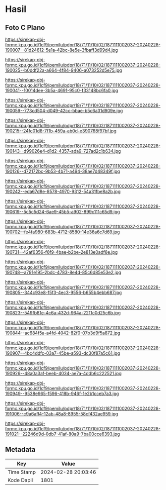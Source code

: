 # Hasil

## Foto C Plano

https://sirekap-obj-formc.kpu.go.id/1cf9/pemilu/pdpr/18/71/11/10/02/1871111002037-20240228-190007--81d24612-5e1a-42bc-8e5e-3fbaff3d99d4.jpg

https://sirekap-obj-formc.kpu.go.id/1cf9/pemilu/pdpr/18/71/11/10/02/1871111002037-20240228-190025--b0ddf22a-a664-4f84-9406-a073252d5e75.jpg

https://sirekap-obj-formc.kpu.go.id/1cf9/pemilu/pdpr/18/71/11/10/02/1871111002037-20240228-190041--10014dee-3b5a-4691-95c0-f33148bc6fa0.jpg

https://sirekap-obj-formc.kpu.go.id/1cf9/pemilu/pdpr/18/71/11/10/02/1871111002037-20240228-190059--773cd504-d049-42cc-bbae-b5c6a31d909e.jpg

https://sirekap-obj-formc.kpu.go.id/1cf9/pemilu/pdpr/18/71/11/10/02/1871111002037-20240228-190215--24fc01d8-7f1b-459a-ab0d-e390768f97bf.jpg

https://sirekap-obj-formc.kpu.go.id/1cf9/pemilu/pdpr/18/71/11/10/02/1871111002037-20240228-190143--d99026e4-d1d2-4357-ada9-727ad2c1b634.jpg

https://sirekap-obj-formc.kpu.go.id/1cf9/pemilu/pdpr/18/71/11/10/02/1871111002037-20240228-190126--d72172bc-9b53-4b71-a494-38ae7d48349f.jpg

https://sirekap-obj-formc.kpu.go.id/1cf9/pemilu/pdpr/18/71/11/10/02/1871111002037-20240228-190242--eda67d8e-8578-4970-9312-54a31fbe8a2b.jpg

https://sirekap-obj-formc.kpu.go.id/1cf9/pemilu/pdpr/18/71/11/10/02/1871111002037-20240228-190619--5c5c5d24-6ae9-45b5-a902-899c111c65d9.jpg

https://sirekap-obj-formc.kpu.go.id/1cf9/pemilu/pdpr/18/71/11/10/02/1871111002037-20240228-190702--fe4fa980-683b-4712-8580-14e36a6c7d69.jpg

https://sirekap-obj-formc.kpu.go.id/1cf9/pemilu/pdpr/18/71/11/10/02/1871111002037-20240228-190731--42af6356-f6f9-4bae-b2be-2e813e0adf8e.jpg

https://sirekap-obj-formc.kpu.go.id/1cf9/pemilu/pdpr/18/71/11/10/02/1871111002037-20240228-190748--a791e195-2bdc-4783-8e4d-85c6d85e53e2.jpg

https://sirekap-obj-formc.kpu.go.id/1cf9/pemilu/pdpr/18/71/11/10/02/1871111002037-20240228-190805--344c93e8-f5f3-4ec3-9556-b655b4ebb687.jpg

https://sirekap-obj-formc.kpu.go.id/1cf9/pemilu/pdpr/18/71/11/10/02/1871111002037-20240228-190823--549fb81e-4c6a-432d-964a-2211c0d25c6b.jpg

https://sirekap-obj-formc.kpu.go.id/1cf9/pemilu/pdpr/18/71/11/10/02/1871111002037-20240228-190844--ac684f5a-a4fd-4042-82f0-07b3d9f5a872.jpg

https://sirekap-obj-formc.kpu.go.id/1cf9/pemilu/pdpr/18/71/11/10/02/1871111002037-20240228-190907--4bc4ddfc-03a7-45be-a593-dc30f87a5c61.jpg

https://sirekap-obj-formc.kpu.go.id/1cf9/pemilu/pdpr/18/71/11/10/02/1871111002037-20240228-190926--48a0a3af-beeb-4034-ae7a-4ddb6c222521.jpg

https://sirekap-obj-formc.kpu.go.id/1cf9/pemilu/pdpr/18/71/11/10/02/1871111002037-20240228-190949--9538e965-f596-418b-946f-1e2b1cceb7a3.jpg

https://sirekap-obj-formc.kpu.go.id/1cf9/pemilu/pdpr/18/71/11/10/02/1871111002037-20240228-191006--c9a6aff4-12ab-48a8-8955-58cf432ae959.jpg

https://sirekap-obj-formc.kpu.go.id/1cf9/pemilu/pdpr/18/71/11/10/02/1871111002037-20240228-191021--22246d9d-0db7-41af-80a9-7ba00cce6393.jpg


## Metadata

| Key        | Value               |
| ---------- | ------------------- |
| Time Stamp | 2024-02-28 20:03:46 |
| Kode Dapil | 1801                |



